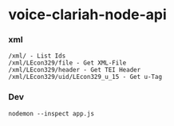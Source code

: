 # voice-clariah-node-api

### xml
```
/xml/ - List Ids
/xml/LEcon329/file - Get XML-File
/xml/LEcon329/header - Get TEI Header
/xml/LEcon329/uid/LEcon329_u_15 - Get u-Tag
```

### Dev
```
nodemon --inspect app.js
```
